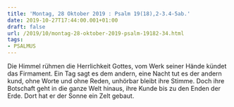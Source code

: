 ```yaml
---
title: 'Montag, 28 Oktober 2019 : Psalm 19(18),2-3.4-5ab.'
date: 2019-10-27T17:44:00.001+01:00
draft: false
url: /2019/10/montag-28-oktober-2019-psalm-19182-34.html
tags: 
- PSALMUS
---
```


Die Himmel rühmen die Herrlichkeit Gottes, vom Werk seiner Hände kündet das Firmament. Ein Tag sagt es dem andern, eine Nacht tut es der andern kund, ohne Worte und ohne Reden, unhörbar bleibt ihre Stimme. Doch ihre Botschaft geht in die ganze Welt hinaus, ihre Kunde bis zu den Enden der Erde. Dort hat er der Sonne ein Zelt gebaut.